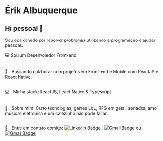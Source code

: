 <!-- <img width="auto" src="https://github.com/erikalbuquerque/ErikAlbuquerque/blob/master/banner.jpeg"> -->


# Érik Albuquerque

## Hi pessoal 👋
Sou apaixonado por resolver problemas utilizando a programação e ajudar pessoas.

:computer: Sou um Desenvoledor Front-end

 <br/> :purple_heart: &nbsp; Buscando colaborar com projetos em Front-end e Mobile com ReactJS e React Native.
 
 <br/> :computer: &nbsp; Minha stack: ReactJS, React Native & Typescript.
 
 <br/> 💬  &nbsp; Sobre mim: Curto tecnologias, games LoL, RPG em geral, seriados, amo músicas elétronica e um cafézinho não pode faltar.
 
 <br/> :email: &nbsp; Entre em contato comigo: [![Linkedin Badge](https://img.shields.io/badge/-ÉrikAlbuquerque-blue?style=flat-square&logo=Linkedin&logoColor=white&link=https://www.linkedin.com/in/erik-albuquerque/)](https://www.linkedin.com/in/erik-albuquerque/) 
| 
[![Gmail Badge](https://img.shields.io/badge/-erik.albuquerque.oficial@gmail.com-c14438?style=flat-square&logo=Gmail&logoColor=white&link=mailto:erik.albuquerque.oficial@gmail.com)](mailto:erik.albuquerque.oficial@gmail.com)
ou 
[![Gmail Badge](https://img.shields.io/badge/-eriksilv.77@gmail.com-c14438?style=flat-square&logo=Gmail&logoColor=white&link=mailto:eriksilv.77@gmail.com)](mailto:eriksilv.77@gmail.com)

